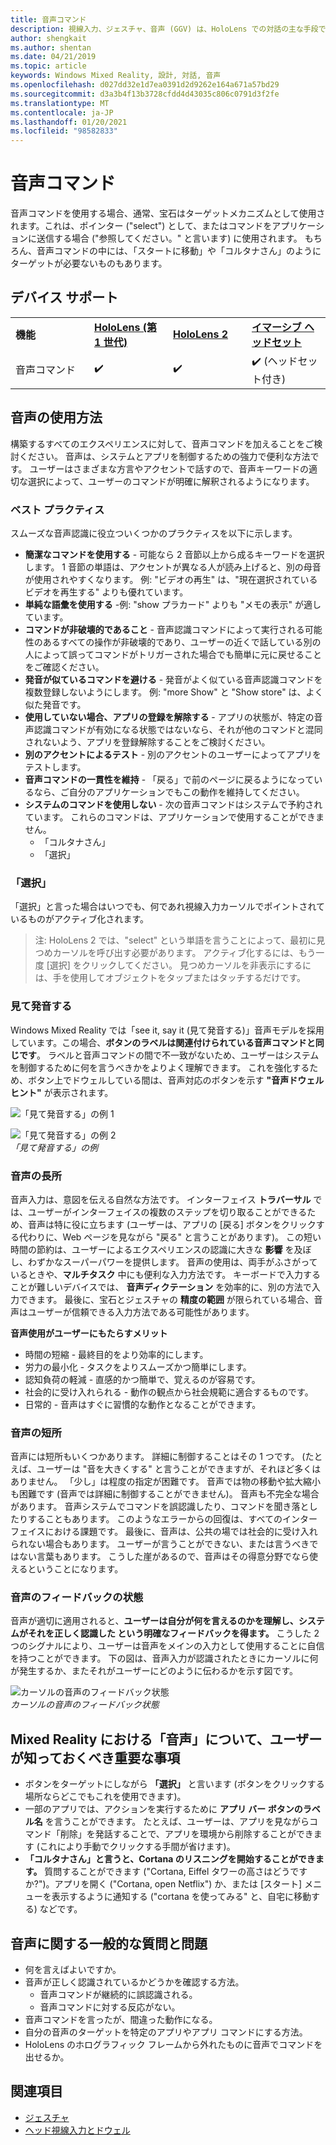 ```yaml
---
title: 音声コマンド
description: 視線入力、ジェスチャ、音声 (GGV) は、HoloLens での対話の主な手段です。 この記事では、音声設計に関する思慮に富んだガイダンスを提供します。
author: shengkait
ms.author: shentan
ms.date: 04/21/2019
ms.topic: article
keywords: Windows Mixed Reality, 設計, 対話, 音声
ms.openlocfilehash: d027dd32e1d7ea0391d2d9262e164a671a57bd29
ms.sourcegitcommit: d3a3b4f13b3728cfdd4d43035c806c0791d3f2fe
ms.translationtype: MT
ms.contentlocale: ja-JP
ms.lasthandoff: 01/20/2021
ms.locfileid: "98582833"
---
```

# <a name="voice-commanding"></a>音声コマンド

音声コマンドを使用する場合、通常、宝石はターゲットメカニズムとして使用されます。これは、ポインター ("select") として、またはコマンドをアプリケーションに送信する場合 ("参照してください。" と言います) に使用されます。 もちろん、音声コマンドの中には、「スタートに移動」や「コルタナさん」のようにターゲットが必要ないものもあります。


## <a name="device-support"></a>デバイス サポート

<table>
    <colgroup>
    <col width="25%" />
    <col width="25%" />
    <col width="25%" />
    <col width="25%" />
    </colgroup>
    <tr>
        <td><strong>機能</strong></td>
        <td><a href="/hololens/hololens1-hardware"><strong>HoloLens (第 1 世代)</strong></a></td>
        <td><a href="https://docs.microsoft.com/hololens/hololens2-hardware"><strong>HoloLens 2</strong></td>
        <td><a href="../discover/immersive-headset-hardware-details.md"><strong>イマーシブ ヘッドセット</strong></a></td>
    </tr>
     <tr>
        <td>音声コマンド</td>
        <td>✔️</td>
        <td>✔️</td>
        <td>✔️ (ヘッドセット付き)</td>
    </tr>
</table>



## <a name="how-to-use-voice"></a>音声の使用方法

構築するすべてのエクスペリエンスに対して、音声コマンドを加えることをご検討ください。 音声は、システムとアプリを制御するための強力で便利な方法です。 ユーザーはさまざまな方言やアクセントで話すので、音声キーワードの適切な選択によって、ユーザーのコマンドが明確に解釈されるようになります。

### <a name="best-practices"></a>ベスト プラクティス

スムーズな音声認識に役立ついくつかのプラクティスを以下に示します。
* **簡潔なコマンドを使用する** - 可能なら 2 音節以上から成るキーワードを選択します。 1 音節の単語は、アクセントが異なる人が読み上げると、別の母音が使用されやすくなります。 例: "ビデオの再生" は、"現在選択されているビデオを再生する" よりも優れています。
* **単純な語彙を使用する** -例: "show プラカード" よりも "メモの表示" が適しています。
* **コマンドが非破壊的であること** - 音声認識コマンドによって実行される可能性のあるすべての操作が非破壊的であり、ユーザーの近くで話している別の人によって誤ってコマンドがトリガーされた場合でも簡単に元に戻せることをご確認ください。
* **発音が似ているコマンドを避ける** - 発音がよく似ている音声認識コマンドを複数登録しないようにします。 例: "more Show" と "Show store" は、よく似た発音です。
* **使用していない場合、アプリの登録を解除する** - アプリの状態が、特定の音声認識コマンドが有効になる状態ではないなら、それが他のコマンドと混同されないよう、アプリを登録解除することをご検討ください。
* **別のアクセントによるテスト** - 別のアクセントのユーザーによってアプリをテストします。
* **音声コマンドの一貫性を維持** - 「戻る」で前のページに戻るようになっているなら、ご自分のアプリケーションでもこの動作を維持してください。
* **システムのコマンドを使用しない** - 次の音声コマンドはシステムで予約されています。 これらのコマンドは、アプリケーションで使用することができません。
   * 「コルタナさん」
   * 「選択」

### <a name="select"></a>「選択」

「選択」と言った場合はいつでも、何であれ視線入力カーソルでポイントされているものがアクティブ化されます。 

>注: HoloLens 2 では、"select" という単語を言うことによって、最初に見つめカーソルを呼び出す必要があります。 アクティブ化するには、もう一度 [選択] をクリックしてください。 見つめカーソルを非表示にするには、手を使用してオブジェクトをタップまたはタッチするだけです。 

### <a name="see-it-say-it"></a>見て発音する

Windows Mixed Reality では「see it, say it (見て発音する)」音声モデルを採用しています。この場合、**ボタンのラベルは関連付けられている音声コマンドと同じです**。 ラベルと音声コマンドの間で不一致がないため、ユーザーはシステムを制御するために何を言うべきかをよりよく理解できます。 これを強化するため、ボタン上でドウェルしている間は、音声対応のボタンを示す **"音声ドウェル ヒント"** が表示されます。


![「見て発音する」の例 1](../design/images/voice-seeitsayit1-640px.jpg)

![「見て発音する」の例 2](../design/images/voice-seeitsayit2-640px.jpg)<br>
*「見て発音する」の例*

### <a name="voices-strengths"></a>音声の長所

音声入力は、意図を伝える自然な方法です。 インターフェイス **トラバーサル** では、ユーザーがインターフェイスの複数のステップを切り取ることができるため、音声は特に役に立ちます (ユーザーは、アプリの [戻る] ボタンをクリックする代わりに、Web ページを見ながら "戻る" と言うことがあります)。 この短い時間の節約は、ユーザーによるエクスペリエンスの認識に大きな **影響** を及ぼし、わずかなスーパーパワーを提供します。 音声の使用は、両手がふさがっているときや、**マルチタスク** 中にも便利な入力方法です。 キーボードで入力することが難しいデバイスでは、 **音声ディクテーション** を効率的に、別の方法で入力できます。 最後に、宝石とジェスチャの **精度の範囲** が限られている場合、音声はユーザーが信頼できる入力方法である可能性があります。

**音声使用がユーザーにもたらすメリット**
* 時間の短縮 - 最終目的をより効率的にします。
* 労力の最小化 - タスクをよりスムーズかつ簡単にします。
* 認知負荷の軽減 - 直感的かつ簡単で、覚えるのが容易です。
* 社会的に受け入れられる - 動作の観点から社会規範に適合するものです。
* 日常的 - 音声はすぐに習慣的な動作となることができます。

### <a name="voices-weaknesses"></a>音声の短所

音声には短所もいくつかあります。 詳細に制御することはその 1 つです。 (たとえば、ユーザーは "音を大きくする" と言うことができますが、それほど多くはありません。 「少し」は程度の指定が困難です。 音声では物の移動や拡大縮小も困難です (音声では詳細に制御することができません)。 音声も不完全な場合があります。 音声システムでコマンドを誤認識したり、コマンドを聞き落としたりすることもあります。 このようなエラーからの回復は、すべてのインターフェイスにおける課題です。 最後に、音声は、公共の場では社会的に受け入れられない場合もあります。 ユーザーが言うことができない、または言うべきではない言葉もあります。 こうした崖があるので、音声はその得意分野でなら使えるということになります。

### <a name="voice-feedback-states"></a>音声のフィードバックの状態

音声が適切に適用されると、**ユーザーは自分が何を言えるのかを理解し、**システムがそれを正しく認識した** という明確なフィードバックを得ます。** こうした 2 つのシグナルにより、ユーザーは音声をメインの入力として使用することに自信を持つことができます。 下の図は、音声入力が認識されたときにカーソルに何が発生するか、またそれがユーザーにどのように伝わるかを示す図です。

![カーソルの音声のフィードバック状態](../design/images/voicefeedbackstates.png)<br>
*カーソルの音声のフィードバック状態*

## <a name="top-things-users-should-know-about-speech-in-mixed-reality"></a>Mixed Reality における「音声」について、ユーザーが知っておくべき重要な事項
* ボタンをターゲットにしながら **「選択」** と言います (ボタンをクリックする場所ならどこでもこれを使用できます)。
* 一部のアプリでは、アクションを実行するために **アプリ バー ボタンのラベル名** を言うことができます。 たとえば、ユーザーは、アプリを見ながらコマンド「削除」を発話することで、アプリを環境から削除することができます (これにより手動でクリックする手間が省けます)。
* **「コルタナさん」と言うと、Cortana のリスニングを開始することができます。** 質問することができます ("Cortana, Eiffel タワーの高さはどうですか?")。アプリを開く ("Cortana, open Netflix") か、または [スタート] メニューを表示するように通知する ("cortana を使ってみる" と、自宅に移動する) などです。

## <a name="common-questions-and-concerns-users-have-about-voice"></a>音声に関する一般的な質問と問題
* 何を言えばよいですか。
* 音声が正しく認識されているかどうかを確認する方法。
   * 音声コマンドが継続的に誤認識される。
   * 音声コマンドに対する反応がない。
* 音声コマンドを言ったが、間違った動作になる。
* 自分の音声のターゲットを特定のアプリやアプリ コマンドにする方法。
* HoloLens のホログラフィック フレームから外れたものに音声でコマンドを出せるか。

## <a name="see-also"></a>関連項目
* [ジェスチャ](../design/gaze-and-commit.md#composite-gestures)
* [ヘッド視線入力とドウェル](../design/gaze-and-dwell.md)